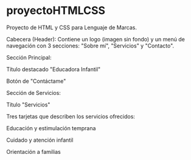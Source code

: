# proyectoHTMLCSS
Proyecto de HTML y CSS para Lenguaje de Marcas.

Cabecera (Header): Contiene un logo (imagen sin fondo) y un menú de navegación con 3 secciones: "Sobre mí", "Servicios" y "Contacto".

Sección Principal:

Título destacado "Educadora Infantil"

Botón de "Contáctame"

Sección de Servicios:

Título "Servicios"

Tres tarjetas que describen los servicios ofrecidos:

Educación y estimulación temprana

Cuidado y atención infantil

Orientación a familias
